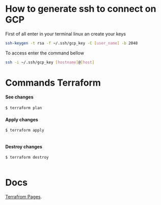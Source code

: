 # How to generate ssh to connect on GCP


First of all enter in your terminal linux an create your keys
```bash
ssh-keygen -t rsa -f ~/.ssh/gcp_key -C [user_name] -b 2048
```

To access enter the command bellow
```bash
ssh -i ~/.ssh/gcp_key [hostname]@[host]
```


# Commands Terraform


#### See changes
```bash
$ terraform plan
```

#### Apply changes
```bash
$ terraform apply
  
```

#### Destroy changes

```bash
$ terraform destroy
  
```
# Docs


[Terrafrom Pages]([https://pages.github.com/](https://registry.terraform.io/providers/hashicorp/google/latest/docs/resources/compute_instance?product_intent=terraform)).
